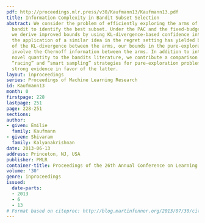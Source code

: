 ```yaml
---
pdf: http://proceedings.mlr.press/v30/Kaufmann13/Kaufmann13.pdf
title: Information Complexity in Bandit Subset Selection
abstract: We consider the problem of efficiently exploring the arms of a stochastic
  bandit to identify the best subset. Under the PAC and the fixed-budget formulations,
  we derive improved bounds by using KL-divergence-based confidence intervals. Whereas
  the application of a similar idea in the regret setting has yielded bounds in terms
  of the KL-divergence between the arms, our bounds in the pure-exploration setting
  involve the Chernoff information between the arms. In addition to introducing this
  novel quantity to the bandits literature, we contribute a comparison between the
  “racing” and “smart sampling” strategies for pure-exploration problems, finding
  strong evidence in favor of the latter.
layout: inproceedings
series: Proceedings of Machine Learning Research
id: Kaufmann13
month: 0
firstpage: 228
lastpage: 251
page: 228-251
sections: 
author:
- given: Emilie
  family: Kaufmann
- given: Shivaram
  family: Kalyanakrishnan
date: 2013-06-13
address: Princeton, NJ, USA
publisher: PMLR
container-title: Proceedings of the 26th Annual Conference on Learning Theory
volume: '30'
genre: inproceedings
issued:
  date-parts:
  - 2013
  - 6
  - 13
# Format based on citeproc: http://blog.martinfenner.org/2013/07/30/citeproc-yaml-for-bibliographies/
---
```

